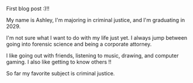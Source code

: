 First blog post :)!!

My name is Ashley, I'm majoring in criminal justice, and I'm graduating in 2029. 

I'm not sure what I want to do with my life just yet. I always jump between going into forensic science and being a corporate attorney.

I like going out with friends, listening to music, drawing, and computer gaming. I also like getting to know others !!

So far my favorite subject is criminal justice.

